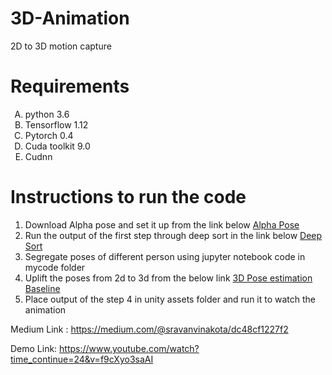 # 3D-Animation
2D to 3D motion capture

# Requirements
<ol type="A">
   <li>python 3.6</li>
   <li>Tensorflow  1.12</li>
   <li>Pytorch 0.4</li>
   <li>Cuda toolkit 9.0</li>
   <li>Cudnn</li>
</ol>

# Instructions to run the code
<ol type="1">
   
<li>Download Alpha pose and set it up from the link below
   <a href="https://github.com/MVIG-SJTU/AlphaPose">Alpha Pose</a> 
   </li>
<li>Run the output of the first step through deep sort in the link below  
  <a href="https://github.com/nwojke/deep_sort">Deep Sort</a>
  </li>
<li> Segregate poses of different person using jupyter notebook code in mycode folder
</li>
<li>Uplift the poses from 2d to 3d from the below link
  <a href="https://github.com/una-dinosauria/3d-pose-baseline">3D Pose estimation Baseline</a>
 </li>
<li> Place output of the step 4 in unity assets folder and run it to watch the animation </li>
   
</ol>

Medium Link : https://medium.com/@sravanvinakota/dc48cf1227f2


Demo Link: https://www.youtube.com/watch?time_continue=24&v=f9cXyo3saAI 
